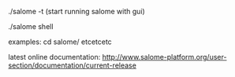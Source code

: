 

./salome -t (start running salome with gui)

./salome shell

examples: cd salome/ etcetcetc


latest online documentation: http://www.salome-platform.org/user-section/documentation/current-release
